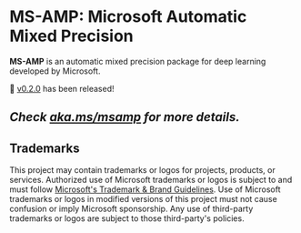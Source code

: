 # MS-AMP: Microsoft Automatic Mixed Precision

__MS-AMP__ is an automatic mixed precision package for deep learning developed by Microsoft.

📢 [v0.2.0](https://github.com/Azure/MS-AMP/releases/tag/v0.2.0) has been released!

## _Check [aka.ms/msamp](https://aka.ms/msamp/doc) for more details._

## Trademarks

This project may contain trademarks or logos for projects, products, or services. Authorized use of Microsoft
trademarks or logos is subject to and must follow
[Microsoft's Trademark & Brand Guidelines](https://www.microsoft.com/en-us/legal/intellectualproperty/trademarks/usage/general).
Use of Microsoft trademarks or logos in modified versions of this project must not cause confusion or imply Microsoft sponsorship.
Any use of third-party trademarks or logos are subject to those third-party's policies.
